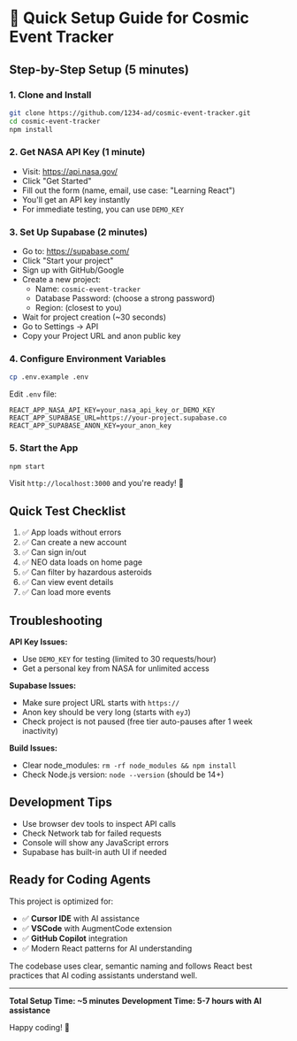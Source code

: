 # 🚀 Quick Setup Guide for Cosmic Event Tracker

## Step-by-Step Setup (5 minutes)

### 1. Clone and Install
```bash
git clone https://github.com/1234-ad/cosmic-event-tracker.git
cd cosmic-event-tracker
npm install
```

### 2. Get NASA API Key (1 minute)
- Visit: https://api.nasa.gov/
- Click "Get Started"
- Fill out the form (name, email, use case: "Learning React")
- You'll get an API key instantly
- For immediate testing, you can use `DEMO_KEY`

### 3. Set Up Supabase (2 minutes)
- Go to: https://supabase.com/
- Click "Start your project"
- Sign up with GitHub/Google
- Create a new project:
  - Name: `cosmic-event-tracker`
  - Database Password: (choose a strong password)
  - Region: (closest to you)
- Wait for project creation (~30 seconds)
- Go to Settings → API
- Copy your Project URL and anon public key

### 4. Configure Environment Variables
```bash
cp .env.example .env
```

Edit `.env` file:
```env
REACT_APP_NASA_API_KEY=your_nasa_api_key_or_DEMO_KEY
REACT_APP_SUPABASE_URL=https://your-project.supabase.co
REACT_APP_SUPABASE_ANON_KEY=your_anon_key
```

### 5. Start the App
```bash
npm start
```

Visit `http://localhost:3000` and you're ready! 🎉

## Quick Test Checklist

1. ✅ App loads without errors
2. ✅ Can create a new account
3. ✅ Can sign in/out
4. ✅ NEO data loads on home page
5. ✅ Can filter by hazardous asteroids
6. ✅ Can view event details
7. ✅ Can load more events

## Troubleshooting

**API Key Issues:**
- Use `DEMO_KEY` for testing (limited to 30 requests/hour)
- Get a personal key from NASA for unlimited access

**Supabase Issues:**
- Make sure project URL starts with `https://`
- Anon key should be very long (starts with `eyJ`)
- Check project is not paused (free tier auto-pauses after 1 week inactivity)

**Build Issues:**
- Clear node_modules: `rm -rf node_modules && npm install`
- Check Node.js version: `node --version` (should be 14+)

## Development Tips

- Use browser dev tools to inspect API calls
- Check Network tab for failed requests
- Console will show any JavaScript errors
- Supabase has built-in auth UI if needed

## Ready for Coding Agents

This project is optimized for:
- ✅ **Cursor IDE** with AI assistance
- ✅ **VSCode** with AugmentCode extension
- ✅ **GitHub Copilot** integration
- ✅ Modern React patterns for AI understanding

The codebase uses clear, semantic naming and follows React best practices that AI coding assistants understand well.

---

**Total Setup Time: ~5 minutes**
**Development Time: 5-7 hours with AI assistance**

Happy coding! 🌌